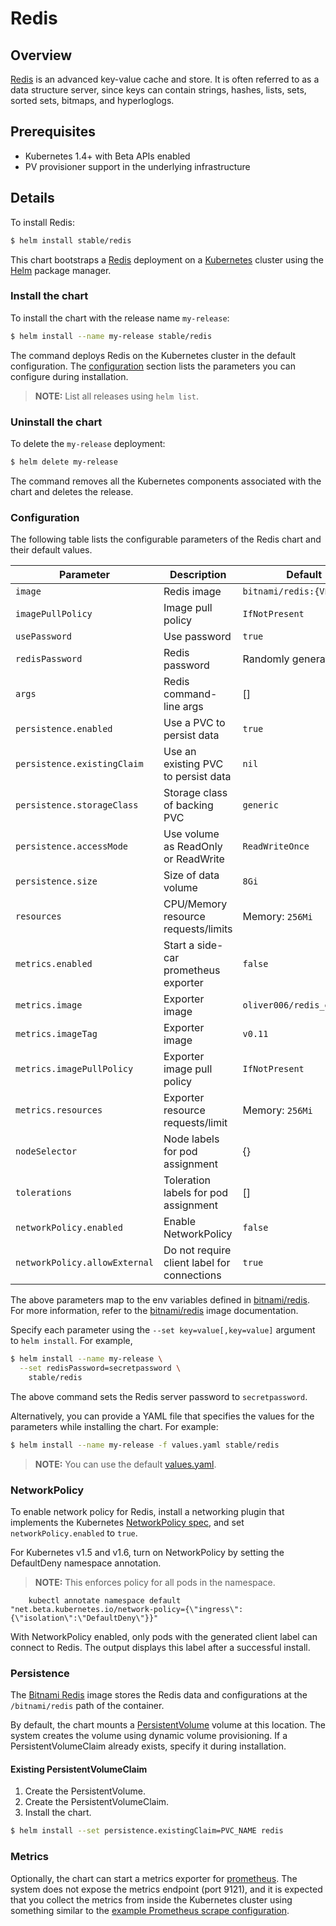 # Redis

## Overview

[Redis](http://redis.io/) is an advanced key-value cache and store. It is often referred to as a data structure server, since keys can contain strings, hashes, lists, sets, sorted sets, bitmaps, and hyperloglogs.

## Prerequisites

- Kubernetes 1.4+ with Beta APIs enabled
- PV provisioner support in the underlying infrastructure

## Details

To install Redis:

```bash
$ helm install stable/redis
```

This chart bootstraps a [Redis](https://github.com/bitnami/bitnami-docker-redis) deployment on a [Kubernetes](http://kubernetes.io) cluster using the [Helm](https://helm.sh) package manager.

### Install the chart

To install the chart with the release name `my-release`:

```bash
$ helm install --name my-release stable/redis
```

The command deploys Redis on the Kubernetes cluster in the default configuration. The [configuration](#configuration) section lists the parameters you can configure during installation.

> **NOTE:** List all releases using `helm list`.

### Uninstall the chart

To delete the `my-release` deployment:

```bash
$ helm delete my-release
```

The command removes all the Kubernetes components associated with the chart and deletes the release.

### Configuration

The following table lists the configurable parameters of the Redis chart and their default values.

| Parameter                  | Description                           | Default                                                   |
| -------------------------- | ------------------------------------- | --------------------------------------------------------- |
| `image`                    | Redis image                           | `bitnami/redis:{VERSION}`                                 |
| `imagePullPolicy`          | Image pull policy                     | `IfNotPresent`                                            |
| `usePassword`              | Use password                          | `true`                                         |
| `redisPassword`            | Redis password                        | Randomly generated                                        |
| `args`                     | Redis command-line args               | []                                                        |
| `persistence.enabled`      | Use a PVC to persist data             | `true`                                                    |
| `persistence.existingClaim`| Use an existing PVC to persist data   | `nil`                                                     |
| `persistence.storageClass` | Storage class of backing PVC          | `generic`                                                 |
| `persistence.accessMode`   | Use volume as ReadOnly or ReadWrite   | `ReadWriteOnce`                                           |
| `persistence.size`         | Size of data volume                   | `8Gi`                                                     |
| `resources`                | CPU/Memory resource requests/limits   | Memory: `256Mi`                                           |
| `metrics.enabled`          | Start a side-car prometheus exporter  | `false`                                                   |
| `metrics.image`            | Exporter image                        | `oliver006/redis_exporter`                                |
| `metrics.imageTag`         | Exporter image                        | `v0.11`                                                   |
| `metrics.imagePullPolicy`  | Exporter image pull policy            | `IfNotPresent`                                            |
| `metrics.resources`        | Exporter resource requests/limit      | Memory: `256Mi`                                           |
| `nodeSelector`             | Node labels for pod assignment        | {}                                                        |
| `tolerations`              | Toleration labels for pod assignment  | []                                                        |
| `networkPolicy.enabled`    | Enable NetworkPolicy                  | `false`                                                   |
| `networkPolicy.allowExternal` | Do not require client label for connections | `true`                                            |

The above parameters map to the env variables defined in [bitnami/redis](http://github.com/bitnami/bitnami-docker-redis). For more information, refer to the [bitnami/redis](http://github.com/bitnami/bitnami-docker-redis) image documentation.

Specify each parameter using the `--set key=value[,key=value]` argument to `helm install`. For example,

```bash
$ helm install --name my-release \
  --set redisPassword=secretpassword \
    stable/redis
```

The above command sets the Redis server password to `secretpassword`.

Alternatively, you can provide a YAML file that specifies the values for the parameters while installing the chart. For example:

```bash
$ helm install --name my-release -f values.yaml stable/redis
```

> **NOTE:** You can use the default [values.yaml](values.yaml).

### NetworkPolicy

To enable network policy for Redis, install a networking plugin that implements the Kubernetes [NetworkPolicy spec](https://kubernetes.io/docs/tasks/administer-cluster/declare-network-policy#before-you-begin), and set `networkPolicy.enabled` to `true`.

For Kubernetes v1.5 and v1.6, turn on NetworkPolicy by setting the DefaultDeny namespace annotation.

> **NOTE:** This enforces policy for all pods in the namespace.

```
    kubectl annotate namespace default "net.beta.kubernetes.io/network-policy={\"ingress\":{\"isolation\":\"DefaultDeny\"}}"
```

With NetworkPolicy enabled, only pods with the generated client label can connect to Redis. The output displays this label after a successful install.

### Persistence

The [Bitnami Redis](https://github.com/bitnami/bitnami-docker-redis) image stores the Redis data and configurations at the `/bitnami/redis` path of the container.

By default, the chart mounts a [PersistentVolume](http://kubernetes.io/docs/user-guide/persistent-volumes/) volume at this location. The system creates the volume using dynamic volume provisioning. If a PersistentVolumeClaim already exists, specify it during installation.

#### Existing PersistentVolumeClaim

1. Create the PersistentVolume.
2. Create the PersistentVolumeClaim.
3. Install the chart.

```bash
$ helm install --set persistence.existingClaim=PVC_NAME redis
```

### Metrics
Optionally, the chart can start a metrics exporter for [prometheus](https://prometheus.io). The system does not expose the metrics endpoint (port 9121), and it is expected that you collect the metrics from inside the Kubernetes cluster using something similar to the [example Prometheus scrape configuration](https://github.com/prometheus/prometheus/blob/master/documentation/examples/prometheus-kubernetes.yml).
